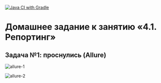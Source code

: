 [![Java CI with Gradle](https://github.com/Jane-Popova/aqaHW-9/actions/workflows/gradle.yml/badge.svg)](https://github.com/Jane-Popova/aqaHW-9/actions/workflows/gradle.yml)
# Домашнее задание к занятию «4.1. Репортинг»

## Задача №1: проснулись (Allure)
![allure-1](https://github.com/user-attachments/assets/7ced5b9c-9541-4d12-afe7-c7d523b393db)

![allure-2](https://github.com/user-attachments/assets/17e3631d-91f8-43a8-8d63-5261911a56ec)
